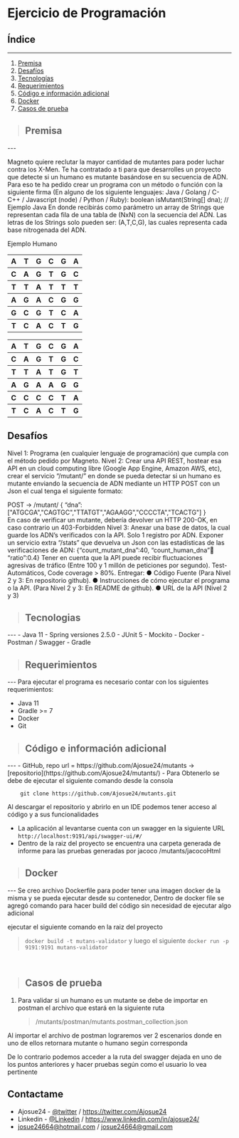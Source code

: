 # **Ejercicio de Programación**

## **Índice**
---

1. [Premisa](#id1)
2. [Desafíos](#id2)
3. [Tecnologías](#id3)
4. [Requerimientos](#id4)
5. [Código e información adicional](#id5)
6. [Docker](#id6)
7. [Casos de prueba](#id7)

> ## **Premisa**
<div id='id1' />
---

Magneto quiere reclutar la mayor cantidad de mutantes para poder luchar contra los X-Men. Te ha contratado a ti para que
desarrolles un proyecto que detecte si un humano es mutante basándose en su secuencia de ADN. Para eso te ha pedido
crear un programa con un método o función con la siguiente firma (En alguno de los siguiente lenguajes: Java / Golang /
C-C++ / Javascript (node) / Python / Ruby):
boolean isMutant(String[] dna); // Ejemplo Java En donde recibirás como parámetro un array de Strings que representan
cada fila de una tabla de (NxN) con la secuencia del ADN. Las letras de los Strings solo pueden ser: (A,T,C,G), las
cuales representa cada base nitrogenada del ADN.

Ejemplo Humano
<table>
    <tr>
        <th>A</th>
        <th>T</th>
        <th>G</th>
        <th>C</th>
        <th>G</th>
        <th>A</th>
    </tr>
    <tr>
        <th>C</th>
        <th>A</th>
        <th>G</th>
        <th>T</th>
        <th>G</th>
        <th>C</th>
    </tr>
    <tr>
        <th>T</th>
        <th>T</th>
        <th>A</th>
        <th>T</th>
        <th>T</th>
        <th>T</th>
    </tr>
    <tr>
        <th>A</th>
        <th>G</th>
        <th>A</th>
        <th>C</th>
        <th>G</th>
        <th>G</th>
    </tr>
    <tr>
        <th>G</th>
        <th>C</th>
        <th>G</th>
        <th>T</th>
        <th>C</th>
        <th>A</th>
    </tr>
    <tr>
        <th>T</th>
        <th>C</th>
        <th>A</th>
        <th>C</th>
        <th>T</th>
        <th>G</th>
    </tr>
</table>
<table>
<tr>
    <th>A</th>
    <th>T</th>
    <th>G</th>
    <th>C</th>
    <th>G</th>
    <th>A</th>
</tr>
<tr>
    <th>C</th>
    <th>A</th>
    <th>G</th>
    <th>T</th>
    <th>G</th>
    <th>C</th>
</tr>
<tr>
    <th>T</th>
    <th>T</th>
    <th>A</th>
    <th>T</th>
    <th>G</th>
    <th>T</th>
</tr>
<tr>
    <th>A</th>
    <th>G</th>
    <th>A</th>
    <th>A</th>
    <th>G</th>
    <th>G</th>
</tr>
<tr>
    <th>C</th>
    <th>C</th>
    <th>C</th>
    <th>C</th>
    <th>T</th>
    <th>A</th>
</tr>
<tr>
    <th>T</th>
    <th>C</th>
    <th>A</th>
    <th>C</th>
    <th>T</th>
    <th>G</th>
</tr>
</table>



**Desafíos**
---
<div id='id2' />

Nivel 1:
Programa (en cualquier lenguaje de programación) que cumpla con el método pedido por
Magneto.
Nivel 2:
Crear una API REST, hostear esa API en un cloud computing libre (Google App Engine,
Amazon AWS, etc), crear el servicio “/mutant/” en donde se pueda detectar si un humano es
mutante enviando la secuencia de ADN mediante un HTTP POST con un Json el cual tenga el
siguiente formato:

POST → /mutant/
{
“dna”:["ATGCGA","CAGTGC","TTATGT","AGAAGG","CCCCTA","TCACTG"]
}
<br>En caso de verificar un mutante, debería devolver un HTTP 200-OK, en caso contrario un
403-Forbidden
Nivel 3:
Anexar una base de datos, la cual guarde los ADN’s verificados con la API.
Solo 1 registro por ADN.
Exponer un servicio extra “/stats” que devuelva un Json con las estadísticas de las
verificaciones de ADN: {“count_mutant_dna”:40, “count_human_dna”:100: “ratio”:0.4}
Tener en cuenta que la API puede recibir fluctuaciones agresivas de tráfico (Entre 100 y 1
millón de peticiones por segundo).
Test-Automáticos, Code coverage > 80%.
Entregar:
● Código Fuente (Para Nivel 2 y 3: En repositorio github).
● Instrucciones de cómo ejecutar el programa o la API. (Para Nivel 2 y 3: En README de
github).
● URL de la API (Nivel 2 y 3)

> ## **Tecnologias**
<div id='id3' />
---
- Java 11
- Spring versiones 2.5.0
- JUnit 5
- Mockito
- Docker
- Postman / Swagger
- Gradle

> ## **Requerimientos**
<div id='id4' />
---
Para ejecutar el programa es necesario contar con los siguientes requerimientos:

- Java 11
- Gradle >= 7
- Docker
- Git

> ## **Código e información adicional**
<div id='id5' />
---
- GitHub, repo url = https://github.com/Ajosue24/mutants -> [repositorio](https://github.com/Ajosue24/mutants/)
- Para Obtenerlo se debe de ejecutar el siguiente comando desde la consola

        git clone https://github.com/Ajosue24/mutants.git

   Al descargar el repositorio y abrirlo en un IDE podemos tener acceso al código y a sus funcionalidades
- La aplicación al levantarse cuenta con un swagger en la siguiente
  URL `http://localhost:9191/api/swagger-ui/#/`
- Dentro de la raiz del proyecto se encuentra una carpeta generada de informe para las pruebas generadas por jacoco
  /mutants/jacocoHtml
  


> ## **Docker**
<div id='id6' />
---
Se creo archivo Dockerfile para poder tener una imagen docker de la misma y se pueda ejecutar desde su contenedor, 
 Dentro de docker file se agregó comando para hacer build del código sin necesidad de ejecutar algo adicional

ejecutar el siguiente comando en la raiz del proyecto
> `docker build -t mutans-validator`
y luego el siguiente
> `docker run -p 9191:9191 mutans-validator`

<br>


> ## **Casos de prueba**
<div id='id7' />

1. Para validar si un humano es un mutante se debe de importar en postman el archivo que estará en la siguiente ruta
   > /mutants/postman/mutants.postman_collection.json
   
Al importar el archivo de postman lograremos ver 2 escenarios donde en uno de ellos retornara mutante o humano según corresponda

De lo contrario podemos acceder a la ruta del swagger dejada en uno de los puntos anteriores y hacer pruebas según como el usuario lo vea pertinente

<!-- CONTACT -->
## Contactame

- Ajosue24 - [@twitter](https://twitter.com/Ajosue24) /  https://twitter.com/Ajosue24
- Linkedin - [@Linkedin](https://www.linkedin.com/in/ajosue24/) / https://www.linkedin.com/in/ajosue24/
  <br>
- josue24664@hotmail.com / josue24664@gmail.com 
